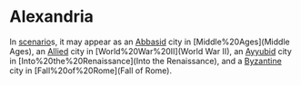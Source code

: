 # Alexandria

In [scenario](scenario)s, it may appear as an [Abbasid](Abbasid) city in [Middle%20Ages](Middle Ages), an [Allied](Allied) city in [World%20War%20II](World War II), an [Ayyubid](Ayyubid) city in [Into%20the%20Renaissance](Into the Renaissance), and a [Byzantine](Byzantine) city in [Fall%20of%20Rome](Fall of Rome).
